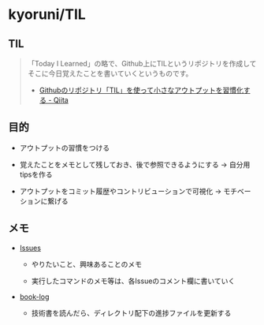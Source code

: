 # kyoruni/TIL

## TIL
>「Today I Learned」の略で、Github上にTILというリポジトリを作成してそこに今日覚えたことを書いていくというものです。
>- [Githubのリポジトリ「TIL」を使って小さなアウトプットを習慣化する - Qiita](https://qiita.com/nemui_/items/239335b4ed0c3c797add)

## 目的

- アウトプットの習慣をつける

- 覚えたことをメモとして残しておき、後で参照できるようにする → 自分用tipsを作る

- アウトプットをコミット履歴やコントリビューションで可視化 → モチベーションに繋げる

## メモ

- [Issues](https://github.com/kyoruni/til/issues)

  - やりたいこと、興味あることのメモ

  - 実行したコマンドのメモ等は、各Issueのコメント欄に書いていく

- [book-log](https://github.com/kyoruni/til/tree/master/book-log)

  - 技術書を読んだら、ディレクトリ配下の進捗ファイルを更新する

